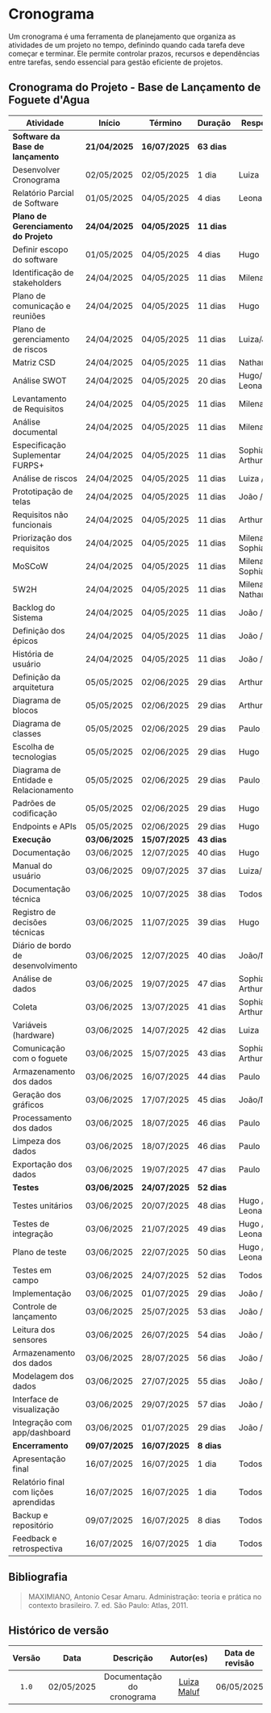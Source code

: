 # Cronograma

Um cronograma é uma ferramenta de planejamento que organiza as atividades de um projeto no tempo, definindo quando cada tarefa deve começar e terminar. Ele permite controlar prazos, recursos e dependências entre tarefas, sendo essencial para gestão eficiente de projetos.

## Cronograma do Projeto - Base de Lançamento de Foguete d'Agua

| Atividade                                        | Início       | Término     | Duração | Responsável         |
|--------------------------------------------------|--------------|-------------|---------|---------------------|
| **Software da Base de lançamento**               | **21/04/2025** | **16/07/2025** | **63 dias** |            |
| Desenvolver Cronograma                           | 02/05/2025   | 02/05/2025  | 1 dia   | Luiza               |
| Relatório Parcial de Software                    | 01/05/2025   | 04/05/2025  | 4 dias  | Leonardo            |
| **Plano de Gerenciamento do Projeto**            | **24/04/2025** | **04/05/2025**  | **11 dias** |           |
| Definir escopo do software                       | 01/05/2025   | 04/05/2025  | 4 dias  | Hugo                |
| Identificação de stakeholders                    | 24/04/2025   | 04/05/2025  | 11 dias | Milena/Paulo        |
| Plano de comunicação e reuniões                  | 24/04/2025   | 04/05/2025  | 11 dias | Hugo                |
| Plano de gerenciamento de riscos                 | 24/04/2025   | 04/05/2025  | 11 dias | Luiza/João          |
| Matriz CSD                                       | 24/04/2025   | 04/05/2025  | 11 dias | Nathan/Milena       |
| Análise SWOT                                     | 24/04/2025   | 04/05/2025  | 20 dias | Hugo/ Leonardo      |
| Levantamento de Requisitos                       | 24/04/2025   | 04/05/2025  | 11 dias | Milena/Paulo        |
| Análise documental                               | 24/04/2025   | 04/05/2025  | 11 dias | Milena/Paulo        |
| Especificação Suplementar FURPS+                 | 24/04/2025   | 04/05/2025  | 11 dias | Sophia / Arthur     |
| Análise de riscos                                | 24/04/2025   | 04/05/2025  | 11 dias | Luiza / João        |
| Prototipação de telas                            | 24/04/2025   | 04/05/2025  | 11 dias | João / Nathan       |
| Requisitos não funcionais                        | 24/04/2025   | 04/05/2025  | 11 dias | Arthur / Paulo      |
| Priorização dos requisitos                       | 24/04/2025   | 04/05/2025  | 11 dias | Milena / Sophia     |
| MoSCoW                                           | 24/04/2025   | 04/05/2025  | 11 dias | Milena / Sophia     |
| 5W2H                                             | 24/04/2025   | 04/05/2025  | 11 dias | Milena / Nathan     |
| Backlog do Sistema                               | 24/04/2025   | 04/05/2025  | 11 dias | João / Natan        |
| Definição dos épicos                             | 24/04/2025   | 04/05/2025  | 11 dias | João / Natan        |
| História de usuário                              | 24/04/2025   | 04/05/2025  | 11 dias | João / Natan        |
| Definição da arquitetura                         | 05/05/2025   | 02/06/2025  | 29 dias | Arthur / Hugo       |
| Diagrama de blocos                               | 05/05/2025   | 02/06/2025  | 29 dias | Arthur              |
| Diagrama de classes                              | 05/05/2025   | 02/06/2025  | 29 dias | Paulo / Arthur      |
| Escolha de tecnologias                           | 05/05/2025   | 02/06/2025  | 29 dias | Hugo                |
| Diagrama de Entidade e Relacionamento            | 05/05/2025   | 02/06/2025  | 29 dias | Paulo / Arthur      |
| Padrões de codificação                           | 05/05/2025   | 02/06/2025  | 29 dias | Hugo                |
| Endpoints e APIs                                 | 05/05/2025   | 02/06/2025  | 29 dias | Hugo                |
| **Execução**                                     | **03/06/2025**   | **15/07/2025**  | **43 dias** |         |
| Documentação                                     | 03/06/2025   | 12/07/2025  | 40 dias | Hugo                |
| Manual do usuário                                | 03/06/2025   | 09/07/2025  | 37 dias | Luiza/Hugo          |
| Documentação técnica                             | 03/06/2025   | 10/07/2025  | 38 dias | Todos               |
| Registro de decisões técnicas                    | 03/06/2025   | 11/07/2025  | 39 dias | Hugo                |
| Diário de bordo de desenvolvimento               | 03/06/2025   | 12/07/2025  | 40 dias | João/Nathan         |
| Análise de dados                                 | 03/06/2025   | 19/07/2025  | 47 dias | Sophia / Arthur     |
| Coleta                                           | 03/06/2025   | 13/07/2025  | 41 dias | Sophia / Arthur     |
| Variáveis (hardware)                             | 03/06/2025   | 14/07/2025  | 42 dias | Luiza               |
| Comunicação com o foguete                        | 03/06/2025   | 15/07/2025  | 43 dias | Sophia / Arthur     |
| Armazenamento dos dados                          | 03/06/2025   | 16/07/2025  | 44 dias | Paulo               |
| Geração dos gráficos                             | 03/06/2025   | 17/07/2025  | 45 dias | João/Nathan         |
| Processamento dos dados                          | 03/06/2025   | 18/07/2025  | 46 dias | Paulo               |
| Limpeza dos dados                                | 03/06/2025   | 18/07/2025  | 46 dias | Paulo               |
| Exportação dos dados                             | 03/06/2025   | 19/07/2025  | 47 dias | Paulo               |
| **Testes**                                       | **03/06/2025**   | **24/07/2025**  | **52 dias** |         |
| Testes unitários                                 | 03/06/2025   | 20/07/2025  | 48 dias | Hugo / Leonardo     |
| Testes de integração                             | 03/06/2025   | 21/07/2025  | 49 dias | Hugo / Leonardo     |
| Plano de teste                                   | 03/06/2025   | 22/07/2025  | 50 dias | Hugo / Leonardo     |
| Testes em campo                                  | 03/06/2025   | 24/07/2025  | 52 dias | Todos               |
| Implementação                                    | 03/06/2025   | 01/07/2025  | 29 dias | João / Paulo        |
| Controle de lançamento                           | 03/06/2025   | 25/07/2025  | 53 dias | João / Paulo        |
| Leitura dos sensores                             | 03/06/2025   | 26/07/2025  | 54 dias | João / Paulo        |
| Armazenamento dos dados                          | 03/06/2025   | 28/07/2025  | 56 dias | João / Paulo        |
| Modelagem dos dados                              | 03/06/2025   | 27/07/2025  | 55 dias | João / Paulo        |
| Interface de visualização                        | 03/06/2025   | 29/07/2025  | 57 dias | João / Paulo        |
| Integração com app/dashboard                     | 03/06/2025   | 01/07/2025  | 29 dias | João / Paulo        |
| **Encerramento**                                 | **09/07/2025**   | **16/07/2025**  | **8 dias**  |         |
| Apresentação final                               | 16/07/2025   | 16/07/2025  | 1 dia   | Todos               |
| Relatório final com lições aprendidas            | 16/07/2025   | 16/07/2025  | 1 dia   | Todos               |
| Backup e repositório                             | 09/07/2025   | 16/07/2025  | 8 dias  | Todos               |
| Feedback e retrospectiva                         | 16/07/2025   | 16/07/2025  | 1 dia   | Todos               |

## Bibliografia

> MAXIMIANO, Antonio Cesar Amaru. Administração: teoria e prática no contexto brasileiro. 7. ed. São Paulo: Atlas, 2011.

## Histórico de versão

| Versão | Data | Descrição | Autor(es) | Data de revisão | Revisor(es) |
| :-: | :-: | :-: | :-: | :-: | :-: |
| `1.0` | 02/05/2025  | Documentação do cronograma | [Luiza Maluf](https://github.com/LuizaMaluf) | 06/05/2025  | [Hugo Queiroz](https://github.com/melohugo) |
